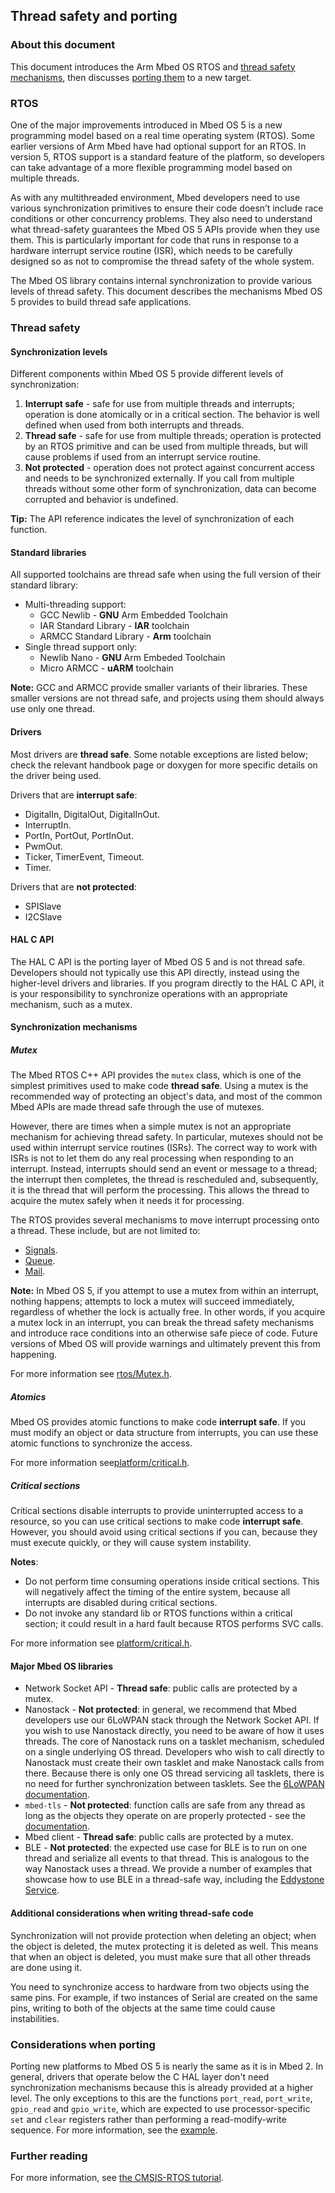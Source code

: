 ## Thread safety and porting

### About this document

This document introduces the Arm Mbed OS RTOS and [thread safety mechanisms](#thread-safety), then discusses [porting them](#considerations-when-porting) to a new target.

### RTOS

One of the major improvements introduced in Mbed OS 5 is a new programming model based on a real time operating system (RTOS). Some earlier versions of Arm Mbed have had optional support for an RTOS. In version 5, RTOS support is a standard feature of the platform, so developers can take advantage of a more flexible programming model based on multiple threads.

As with any multithreaded environment, Mbed developers need to use various synchronization primitives to ensure their code doesn’t include race conditions or other concurrency problems. They also need to understand what thread-safety guarantees the Mbed OS 5 APIs provide when they use them. This is particularly important for code that runs in response to a hardware interrupt service routine (ISR), which needs to be carefully designed so as not to compromise the thread safety of the whole system.

The Mbed OS library contains internal synchronization to provide various levels of thread safety. This document describes the mechanisms Mbed OS 5 provides to build thread safe applications.  

### Thread safety

#### Synchronization levels

Different components within Mbed OS 5 provide different levels of synchronization:

1. **Interrupt safe** - safe for use from multiple threads and interrupts; operation is done atomically or in a critical section. The behavior is well defined when used from both interrupts and threads.
2. **Thread safe** - safe for use from multiple threads; operation is protected by an RTOS primitive and can be used from multiple threads, but will cause problems if used from an interrupt service routine.
3. **Not protected** - operation does not protect against concurrent access and needs to be synchronized externally. If you call from multiple threads without some other form of synchronization, data can become corrupted and behavior is undefined.

<span class="tips">**Tip:** The API reference indicates the level of synchronization of each function.</span>

#### Standard libraries

All supported toolchains are thread safe when using the full version of their standard library:

* Multi-threading support:
    * GCC Newlib - **GNU** Arm Embedded Toolchain
    * IAR Standard Library - **IAR** toolchain
    * ARMCC Standard Library - **Arm** toolchain
* Single thread support only:
    * Newlib Nano - **GNU** Arm Embeded Toolchain
    * Micro ARMCC - **uARM** toolchain

<span class="notes">**Note:** GCC and ARMCC provide smaller variants of their libraries. These smaller versions are not thread safe, and projects using them should always use only one thread.</span>

#### Drivers

Most drivers are **thread safe**.  Some notable exceptions are listed below; check the relevant handbook page or doxygen for more specific details on the driver being used.

Drivers that are **interrupt safe**:

- DigitalIn, DigitalOut, DigitalInOut.
- InterruptIn.
- PortIn, PortOut, PortInOut.
- PwmOut.
- Ticker, TimerEvent, Timeout.
- Timer.

Drivers that are **not protected**:

- SPISlave
- I2CSlave

#### HAL C API

The HAL C API is the porting layer of Mbed OS 5 and is not thread safe. Developers should not typically use this API directly, instead using the higher-level drivers and libraries. If you program directly to the HAL C API, it is your responsibility to synchronize operations with an appropriate mechanism, such as a mutex.

#### Synchronization mechanisms

##### Mutex

The Mbed RTOS C++ API provides the `mutex` class, which is one of the simplest primitives used to make code **thread safe**. Using a mutex is the recommended way of protecting an object's data, and most of the common Mbed APIs are made thread safe through the use of mutexes.

However, there are times when a simple mutex is not an appropriate mechanism for achieving thread safety. In particular, mutexes should not be used within interrupt service routines (ISRs). The correct way to work with ISRs is not to let them do any real processing when responding to an interrupt. Instead, interrupts should send an event or message to a thread; the interrupt then completes, the thread is rescheduled and, subsequently, it is the thread that will perform the processing. This allows the thread to acquire the mutex safely when it needs it for processing.

The RTOS provides several mechanisms to move interrupt processing onto a thread. These include, but are not limited to:

 - [Signals](https://os.mbed.com/users/mbed_official/code/mbed-rtos/docs/4c105b8d7cae/classrtos_1_1Thread.html).
 - [Queue](https://os-doc-builder.test.mbed.com/docs/development/mbed-os-api-doxy/Queue_8h_source.html).
 - [Mail](https://os-doc-builder.test.mbed.com/docs/development/mbed-os-api-doxy/Mail_8h_source.html).

<span class="notes">**Note:** In Mbed OS 5, if you attempt to use a mutex from within an interrupt, nothing happens; attempts to lock a mutex will succeed immediately, regardless of whether the lock is actually free. In other words, if you acquire a mutex lock in an interrupt, you can break the thread safety mechanisms and introduce race conditions into an otherwise safe piece of code. Future versions of Mbed OS will provide warnings and ultimately prevent this from happening.</span>

For more information see [rtos/Mutex.h](https://os-doc-builder.test.mbed.com/docs/development/mbed-os-api-doxy/Mutex_8h_source.html).

##### Atomics

Mbed OS provides atomic functions to make code **interrupt safe**. If you must modify an object or data structure from interrupts, you can use these atomic functions to synchronize the access.

For more information see[platform/critical.h](https://github.com/ARMmbed/mbed-os/blob/master/platform/critical.h).

##### Critical sections

Critical sections disable interrupts to provide uninterrupted access to a resource, so you can use critical sections to make code **interrupt safe**.  However, you should avoid using critical sections if you can, because they must execute quickly, or they will cause system instability.

**Notes**:

- Do not perform time consuming operations inside critical sections. This will negatively affect the timing of the entire system, because all interrupts are disabled during critical sections.
- Do not invoke any standard lib or RTOS functions within a critical section; it could result in a hard fault because RTOS performs SVC calls.

For more information see [platform/critical.h](https://github.com/ARMmbed/mbed-os/blob/master/platform/critical.h).

#### Major Mbed OS libraries

- Network Socket API - **Thread safe**: public calls are protected by a mutex.
- Nanostack - **Not protected**:  in general, we recommend that Mbed developers use our 6LoWPAN stack through the Network Socket API. If you wish to use Nanostack directly, you need to be aware of how it uses threads. The core of Nanostack runs on a tasklet mechanism, scheduled on a single underlying OS thread. Developers who wish to call directly to Nanostack must create their own tasklet and make Nanostack calls from there. Because there is only one OS thread servicing all tasklets, there is no need for further synchronization between tasklets. See the [6LoWPAN documentation](/docs/development/tutorials/mesh.html).
- `mbed-tls` - **Not protected**: function calls are safe from any thread as long as the objects they operate on are properly protected - see the [documentation](https://tls.mbed.org/kb/development/thread-safety-and-multi-threading).
- Mbed client - **Thread safe**: public calls are protected by a mutex.
- BLE - **Not protected**: the expected use case for BLE is to run on one thread and serialize all events to that thread. This is analogous to the way Nanostack uses a thread. We provide a number of examples that showcase how to use BLE in a thread-safe way, including the [Eddystone Service](https://github.com/ARMmbed/ble-examples-morpheus/blob/mbed_cli_update/BLE_EddystoneService/source/main.cpp).

#### Additional considerations when writing thread-safe code

Synchronization will not provide protection when deleting an object; when the object is deleted, the mutex protecting it is deleted as well. This means that when an object is deleted, you must make sure that all other threads are done using it.

You need to synchronize access to hardware from two objects using the same pins. For example, if two instances of Serial are created on the same pins, writing to both of the objects at the same time could cause instabilities.

### Considerations when porting

Porting new platforms to Mbed OS 5 is nearly the same as it is in Mbed 2. In general, drivers that operate below the C HAL layer don't need synchronization mechanisms because this is already provided at a higher level. The only exceptions to this are the functions `port_read`, `port_write`, `gpio_read` and `gpio_write`, which are expected to use processor-specific `set` and `clear` registers rather than performing a read-modify-write sequence. For more information, see the [example](https://github.com/mbedmicro/mbed/blob/52e93aebd083b679a8fe7b0e47039f138fa8c224/hal/targets/hal/TARGET_Freescale/TARGET_KSDK2_MCUS/TARGET_K64F/drivers/fsl_gpio.h#L135).

### Further reading

For more information, see [the CMSIS-RTOS tutorial](http://www2.keil.com/mdk5/cmsis/rtx/).
